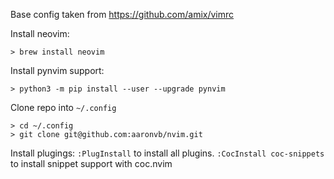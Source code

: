 Base config taken from https://github.com/amix/vimrc

Install neovim:
```
> brew install neovim
```

Install pynvim support:
```
> python3 -m pip install --user --upgrade pynvim
```

Clone repo into `~/.config`
```
> cd ~/.config
> git clone git@github.com:aaronvb/nvim.git
```

Install plugings:
`:PlugInstall` to install all plugins.
`:CocInstall coc-snippets` to install snippet support with coc.nvim
